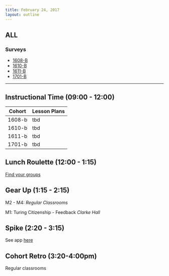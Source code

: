 ```yaml
---
title: February 24, 2017
layout: outline
---
```


## ALL

### Surveys
*   [1608-B]()
*   [1610-B]()
*   [1611-B]()
*   [1701-B]()

***

## Instructional Time (09:00 - 12:00)

| Cohort | Lesson Plans |
| ------ | ------------ |
| 1608-b | tbd |
| 1610-b | tbd |
| 1611-b | tbd |
| 1701-b | tbd |


## Lunch Roulette (12:00 - 1:15)

[Find your groups](https://github.com/turingschool/interdisciplinary-planning/blob/master/groups/20170224.markdown)

## Gear Up (1:15 - 2:15)

M2 - M4:
*Regular Classrooms*

M1: Turing Citizenship - Feedback
*Clarke Hall*

## Spike (2:20 - 3:15)

See app [here](https://turing-fridays.firebaseapp.com/)

## Cohort Retro (3:20-4:00pm)

Regular classrooms
